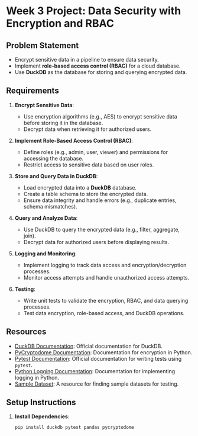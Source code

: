 # Week 3 Project: Data Security with Encryption and RBAC

## Problem Statement
- Encrypt sensitive data in a pipeline to ensure data security.
- Implement **role-based access control (RBAC)** for a cloud database.
- Use **DuckDB** as the database for storing and querying encrypted data.

## Requirements
1. **Encrypt Sensitive Data**:
   - Use encryption algorithms (e.g., AES) to encrypt sensitive data before storing it in the database.
   - Decrypt data when retrieving it for authorized users.

2. **Implement Role-Based Access Control (RBAC)**:
   - Define roles (e.g., admin, user, viewer) and permissions for accessing the database.
   - Restrict access to sensitive data based on user roles.

3. **Store and Query Data in DuckDB**:
   - Load encrypted data into a **DuckDB** database.
   - Create a table schema to store the encrypted data.
   - Ensure data integrity and handle errors (e.g., duplicate entries, schema mismatches).

4. **Query and Analyze Data**:
   - Use DuckDB to query the encrypted data (e.g., filter, aggregate, join).
   - Decrypt data for authorized users before displaying results.

5. **Logging and Monitoring**:
   - Implement logging to track data access and encryption/decryption processes.
   - Monitor access attempts and handle unauthorized access attempts.

6. **Testing**:
   - Write unit tests to validate the encryption, RBAC, and data querying processes.
   - Test data encryption, role-based access, and DuckDB operations.

## Resources
- [DuckDB Documentation](https://duckdb.org/docs/): Official documentation for DuckDB.
- [PyCryptodome Documentation](https://pycryptodome.readthedocs.io/): Documentation for encryption in Python.
- [Pytest Documentation](https://docs.pytest.org/en/stable/): Official documentation for writing tests using `pytest`.
- [Python Logging Documentation](https://docs.python.org/3/library/logging.html): Documentation for implementing logging in Python.
- [Sample Dataset](https://www.kaggle.com/datasets): A resource for finding sample datasets for testing.

## Setup Instructions
1. **Install Dependencies**:
   ```bash
   pip install duckdb pytest pandas pycryptodome
   ```